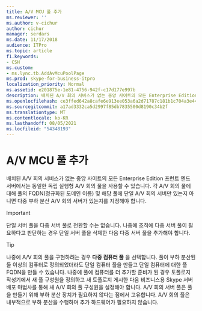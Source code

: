 ```yaml
---
title: A/V MCU 풀 추가
ms.reviewer: ''
ms.author: v-cichur
author: cichur
manager: serdars
ms.date: 11/17/2018
audience: ITPro
ms.topic: article
f1.keywords:
- CSH
ms.custom:
- ms.lync.tb.AddAvMcuPoolPage
ms.prod: skype-for-business-itpro
localization_priority: Normal
ms.assetid: e201875e-1e81-4756-942f-c17d177e997b
description: 배치된 A/V 회의 서비스가 없는 중앙 사이트의 모든 Enterprise Edition 프런트 엔드 서버에서는 동일한 독립 실행형 A/V 회의 풀을 사용할 수 있습니다. 각 A/V 회의 풀에 대해 풀의 FQDN(정규화된 도메인 이름) 및 해당 풀에 단일 A/V 회의 서버만 있는지 아니면 다중 부하 분산 A/V 회의 서버가 있는지를 지정해야 합니다.
ms.openlocfilehash: ce3ffed642a8cafe6e913ee053a6a2d71787c181b1c704a3e4429df33e7cfed4
ms.sourcegitcommit: a17ad3332ca5d2997f85db7835500d8190c34b2f
ms.translationtype: MT
ms.contentlocale: ko-KR
ms.lasthandoff: 08/05/2021
ms.locfileid: "54348193"
---
```

# <a name="add-av-mcu-pool"></a>A/V MCU 풀 추가
 
배치된 A/V 회의 서비스가 없는 중앙 사이트의 모든 Enterprise Edition 프런트 엔드 서버에서는 동일한 독립 실행형 A/V 회의 풀을 사용할 수 있습니다. 각 A/V 회의 풀에 대해 풀의 FQDN(정규화된 도메인 이름) 및 해당 풀에 단일 A/V 회의 서버만 있는지 아니면 다중 부하 분산 A/V 회의 서버가 있는지를 지정해야 합니다.
  
> [!IMPORTANT]
> 단일 서버 풀을 다중 서버 풀로 전환할 수는 없습니다. 나중에 조직에 다중 서버 풀이 필요하다고 판단하는 경우 단일 서버 풀을 삭제한 다음 다중 서버 풀을 추가해야 합니다. 
  
> [!TIP]
> 나중에 A/V 회의 풀을 구현하려는 경우 **다중 컴퓨터 풀** 을 선택합니다. 풀이 부하 분산된 둘 이상의 컴퓨터로 정의되었더라도 단일 컴퓨터 풀을 만들고 단일 컴퓨터에 대한 풀 FQDN을 만들 수 있습니다. 나중에 풀에 컴퓨터를 더 추가할 준비가 된 경우 토폴로지 작성기에서 새 풀 구성원을 정의하고 새 토폴로지 게시한 다음 비즈니스용 Skype 서버 배포 마법사를 통해 새 A/V 회의 풀 구성원을 설정해야 합니다. A/V 회의 서버 풀은 풀을 만들기 위해 부하 분산 장치가 필요하지 않다는 점에서 고유합니다. A/V 회의 풀은 내부적으로 부하 분산을 수행하며 추가 하드웨어가 필요하지 않습니다. 
  

